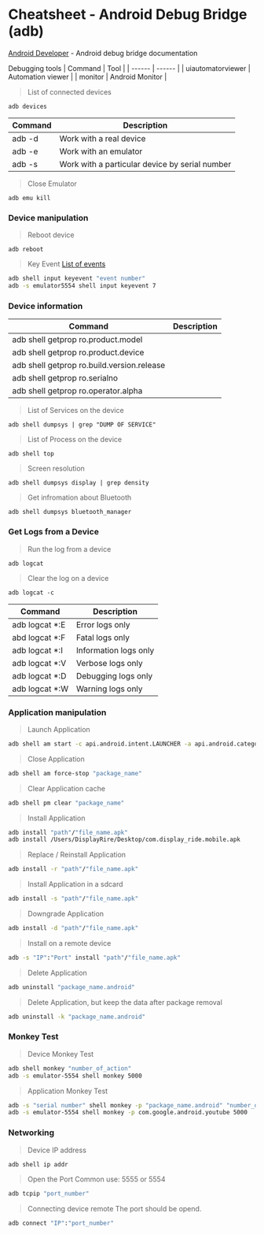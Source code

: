 # Cheatsheet - Android Debug Bridge (adb)

[Android Developer](https://developer.android.com/studio/command-line/adb) - Android debug bridge documentation  

Debugging tools
| Command | Tool |
| ------ | ------ |
| uiautomatorviewer | Automation viewer |
| monitor | Android Monitor |

> List of connected devices
```
adb devices 
```

| Command | Description |
| ------ | ------ |
| adb -d | Work with a real device |
| adb -e | Work with an emulator |
| adb -s | Work with a particular device by serial number |

> Close Emulator
```
adb emu kill 
```

### Device manipulation
> Reboot device
```
adb reboot
```

> Key Event
> [List of events](https://github.com/sergius-la/ADB/blob/master/ADB%20-%20KeyEvent)
```sh
adb shell input keyevent "event number"
adb -s emulator5554 shell input keyevent 7
```

### Device information
| Command | Description |
| ------ | ------ |
| adb shell getprop ro.product.model | |
| adb shell getprop ro.product.device | |
| adb shell getprop ro.build.version.release | |
| adb shell getprop ro.serialno | |
| adb shell getprop ro.operator.alpha | |


> List of Services on the device
```
adb shell dumpsys | grep "DUMP OF SERVICE"
```

> List of Process on the device
```
adb shell top
```

> Screen resolution
```
adb shell dumpsys display | grep density
```

> Get infromation about Bluetooth
```
adb shell dumpsys bluetooth_manager
```

### Get Logs from a Device

> Run the log from a device
```
adb logcat
```

> Clear the log on a device
```
adb logcat -c
```

| Command | Description |
| ------ | ------ |
| adb logcat *:E | Error logs only |
| abd logcat *:F | Fatal logs only |
| adb logcat *:I | Information logs only |
| adb logcat *:V | Verbose logs only |
| adb logcat *:D | Debugging logs only |
| adb logcat *:W | Warning logs only |

### Application manipulation
> Launch Application
```sh
adb shell am start -c api.android.intent.LAUNCHER -a api.android.category.MAIN -n "package_name"/"activity_name"
```

> Close Application
```sh
adb shell am force-stop "package_name"
```

> Clear Application cache
```sh
adb shell pm clear "package_name"
```

> Install Application
```sh
adb install "path"/"file_name.apk"
adb install /Users/DisplayRire/Desktop/com.display_ride.mobile.apk
```

> Replace / Reinstall Application
```sh
adb install -r "path"/"file_name.apk"
```

> Install Application in a sdcard
```sh
adb install -s "path"/"file_name.apk"
```

> Downgrade Application
```sh
adb install -d "path"/"file_name.apk"
```

> Install on a remote device
```sh
adb -s "IP":"Port" install "path"/"file_name.apk"
```

> Delete Application
```sh
adb uninstall "package_name.android"
```

> Delete Application, but keep the data after package removal
```sh
adb uninstall -k "package_name.android"
```

### Monkey Test

> Device Monkey Test
```sh
adb shell monkey "number_of_action"
adb -s emulator-5554 shell monkey 5000
```

> Application Monkey Test
```sh
adb -s "serial number" shell monkey -p "package_name.android" "number_of_action"
adb -s emulator-5554 shell monkey -p com.google.android.youtube 5000
```

### Networking

> Device IP address 
```sh
adb shell ip addr
```

> Open the Port
Common use: 5555 or 5554
```sh
adb tcpip "port_number"
```

> Connecting device remote 
The port should be opend. 
```sh
adb connect "IP":"port_number"
```






